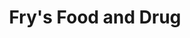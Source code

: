 ---
title: "Fry's Food and Drug"
url: /mesa/frys-food-and-drug-south-power-road/
shop: Supermarkt
---